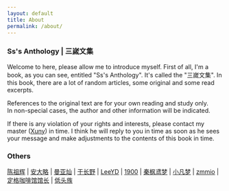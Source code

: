 ```yaml
---
layout: default
title: About
permalink: /about/
---
```


### Ss's Anthology | 三嵗文集

Welcome to here, please allow me to introduce myself. 
First of all, I'm a book, as you can see, entitled "Ss's Anthology". 
It's called the "三嵗文集". In this book, there are a lot of random articles, some original and some read excerpts. 

References to the original text are for your own reading and study only. <br>
In non-special cases, the author and other information will be indicated. 

If there is any violation of your rights and interests, please contact my master ([Xuny](mailto:xmann_zh@foxmail.com)) in time. I think he will reply to you in time as soon as he sees your message and make adjustments to the contents of this book in time.

### Others

[陈祖辉](https://racns.com/) \| 
[安大略](http://www.anandalue.com/) \| 
[曼亚灿](https://manyacan.com/) \| 
[于长野](https://rabithua.club/) \| 
[LeeYD](https://www.leeyiding.com/) \| 
[1900](http://1900.live/) \| 
[秦枫鸢梦](https://blog.zwying.com/) \| 
[小凡梦](https://www.xiaofm.cn/) \| 
[zmmio](https://zmmio.com/) \| 
[定格咖啡馆馆长](https://kaix.in/) \| 
[低头族](https://blog.dtz9.com/)
